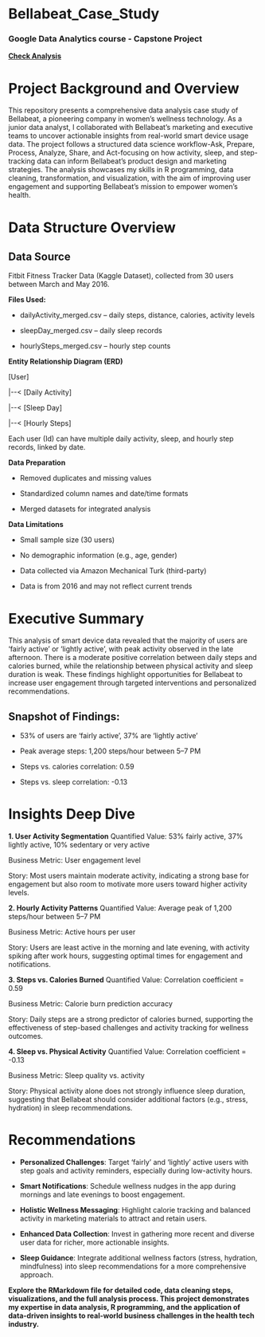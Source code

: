 # Bellabeat_Case_Study
### Google Data Analytics course - Capstone Project

**[Check Analysis](https://mukeshtheanalyst.github.io/Bellabeat_Case_Study/BellabeatCaseStudy_2025_05_03_v01.html)**

# Project Background and Overview
This repository presents a comprehensive data analysis case study of Bellabeat, a pioneering company in women’s wellness technology. As a junior data analyst, I collaborated with Bellabeat’s marketing and executive teams to uncover actionable insights from real-world smart device usage data. The project follows a structured data science workflow-Ask, Prepare, Process, Analyze, Share, and Act-focusing on how activity, sleep, and step-tracking data can inform Bellabeat’s product design and marketing strategies. The analysis showcases my skills in R programming, data cleaning, transformation, and visualization, with the aim of improving user engagement and supporting Bellabeat’s mission to empower women’s health.

# Data Structure Overview
## Data Source
Fitbit Fitness Tracker Data (Kaggle Dataset), collected from 30 users between March and May 2016.
  
  
**Files Used:**

* dailyActivity_merged.csv – daily steps, distance, calories, activity levels

* sleepDay_merged.csv – daily sleep records

* hourlySteps_merged.csv – hourly step counts

**Entity Relationship Diagram (ERD)**

[User] 

  |--< [Daily Activity]
  
  |--< [Sleep Day]
  
  |--< [Hourly Steps]
  
Each user (Id) can have multiple daily activity, sleep, and hourly step records, linked by date.

**Data Preparation**

* Removed duplicates and missing values

* Standardized column names and date/time formats

* Merged datasets for integrated analysis

**Data Limitations**

* Small sample size (30 users)

* No demographic information (e.g., age, gender)

* Data collected via Amazon Mechanical Turk (third-party)

* Data is from 2016 and may not reflect current trends

# Executive Summary
This analysis of smart device data revealed that the majority of users are ‘fairly active’ or ‘lightly active’, with peak activity observed in the late afternoon. There is a moderate positive correlation between daily steps and calories burned, while the relationship between physical activity and sleep duration is weak. These findings highlight opportunities for Bellabeat to increase user engagement through targeted interventions and personalized recommendations.

## Snapshot of Findings:

* 53% of users are ‘fairly active’, 37% are ‘lightly active’

* Peak average steps: 1,200 steps/hour between 5–7 PM

* Steps vs. calories correlation: 0.59

* Steps vs. sleep correlation: -0.13

# Insights Deep Dive
**1. User Activity Segmentation**
Quantified Value: 53% fairly active, 37% lightly active, 10% sedentary or very active

Business Metric: User engagement level

Story: Most users maintain moderate activity, indicating a strong base for engagement but also room to motivate more users toward higher activity levels.

**2. Hourly Activity Patterns**
Quantified Value: Average peak of 1,200 steps/hour between 5–7 PM

Business Metric: Active hours per user

Story: Users are least active in the morning and late evening, with activity spiking after work hours, suggesting optimal times for engagement and notifications.

**3. Steps vs. Calories Burned**
Quantified Value: Correlation coefficient = 0.59

Business Metric: Calorie burn prediction accuracy

Story: Daily steps are a strong predictor of calories burned, supporting the effectiveness of step-based challenges and activity tracking for wellness outcomes.

**4. Sleep vs. Physical Activity**
Quantified Value: Correlation coefficient = -0.13

Business Metric: Sleep quality vs. activity

Story: Physical activity alone does not strongly influence sleep duration, suggesting that Bellabeat should consider additional factors (e.g., stress, hydration) in sleep recommendations.

# Recommendations
* **Personalized Challenges**: Target ‘fairly’ and ‘lightly’ active users with step goals and activity reminders, especially during low-activity hours.

* **Smart Notifications**: Schedule wellness nudges in the app during mornings and late evenings to boost engagement.

* **Holistic Wellness Messaging**: Highlight calorie tracking and balanced activity in marketing materials to attract and retain users.

* **Enhanced Data Collection**: Invest in gathering more recent and diverse user data for richer, more actionable insights.

* **Sleep Guidance**: Integrate additional wellness factors (stress, hydration, mindfulness) into sleep recommendations for a more comprehensive approach.

**Explore the RMarkdown file for detailed code, data cleaning steps, visualizations, and the full analysis process. This project demonstrates my expertise in data analysis, R programming, and the application of data-driven insights to real-world business challenges in the health tech industry.**
